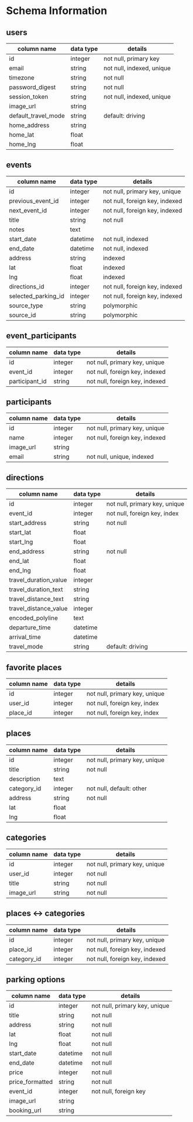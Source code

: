 # Schema Information

## users
column name     | data type | details
----------------|-----------|-----------------------
id              | integer   | not null, primary key
email           | string    | not null, indexed, unique
timezone        | string    | not null
password_digest | string    | not null
session_token   | string    | not null, indexed, unique
image_url       | string    |
default_travel_mode | string | default: driving
home_address | string |
home_lat | float |
home_lng | float |


## events
column name | data type | details
------------|-----------|-----------------------
id          | integer   | not null, primary key, unique
previous_event_id          | integer   | not null, foreign key, indexed
next_event_id          | integer   | not null, foreign key, indexed
title       | string    | not null
notes       | text      |
start_date  | datetime  | not null, indexed
end_date    | datetime  | not null, indexed
address     | string    | indexed
lat         | float     | indexed
lng         | float     | indexed
directions_id   | integer   | not null, foreign key, indexed
selected_parking_id   | integer   | not null, foreign key, indexed
source_type | string | polymorphic
source_id | string | polymorphic


## event_participants
column name | data type | details
------------|-----------|-----------------------
id          | integer   | not null, primary key, unique
event_id    | integer   | not null, foreign key, indexed
participant_id | string  | not null, foreign key, indexed

## participants
column name | data type | details
------------|-----------|-----------------------
id          | integer   | not null, primary key, unique
name    | integer   | not null, foreign key, indexed
image_url | string |
email | string | not null, unique, indexed


## directions
column name | data type | details
------------|-----------|-----------------------
id          | integer   | not null, primary key, unique
event_id | integer | not null, foreign key, index
start_address | string | not null
start_lat | float |
start_lng | float |
end_address | string | not null
end_lat | float |
end_lng | float |
travel_duration_value | integer |
travel_duration_text | string |
travel_distance_text | string |
travel_distance_value | integer |
encoded_polyline | text |
departure_time | datetime |
arrival_time | datetime |
travel_mode | string | default: driving


## favorite places
column name | data type | details
------------|-----------|-----------------------
id          | integer   | not null, primary key, unique
user_id     | integer   | not null, foreign key, index
place_id    | integer   | not null, foreign key, index

## places
column name | data type | details
------------|-----------|-----------------------
id          | integer   | not null, primary key, unique
title | string | not null
description | text |
category_id | integer | not null, default: other
address | string | not null
lat | float |
lng | float |

## categories
column name | data type | details
------------|-----------|-----------------------
id          | integer   | not null, primary key, unique
user_id | integer | not null
title | string | not null
image_url | string | not null

## places <-> categories
column name | data type | details
------------|-----------|-----------------------
id          | integer   | not null, primary key, unique
place_id | integer | not null, foreign key, indexed
category_id | integer | not null, foreign key, indexed

## parking options
column name | data type | details
------------|-----------|-----------------------
id          | integer   | not null, primary key, unique
title | string | not null
address | string | not null
lat | float | not null
lng | float | not null
start_date | datetime | not null
end_date | datetime | not null
price | integer | not null
price_formatted | string | not null
event_id | integer | not null, foreign key
image_url | string |
booking_url | string |

